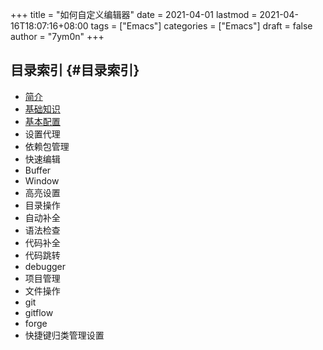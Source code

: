 +++
title = "如何自定义编辑器"
date = 2021-04-01
lastmod = 2021-04-16T18:07:16+08:00
tags = ["Emacs"]
categories = ["Emacs"]
draft = false
author = "7ym0n"
+++

## 目录索引 {#目录索引}

-   [简介](/post/manual/introduction/)
-   [基础知识](/post/manual/basic)
-   [基本配置](/post/manual/basic-config/)
-   设置代理
-   依赖包管理
-   快速编辑
-   Buffer
-   Window
-   高亮设置
-   目录操作
-   自动补全
-   语法检查
-   代码补全
-   代码跳转
-   debugger
-   项目管理
-   文件操作
-   git
-   gitflow
-   forge
-   快捷键归类管理设置
